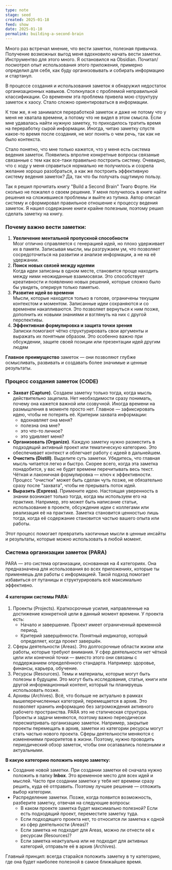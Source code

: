 ```yaml
---
type: note
stage: seed
created: 2025-01-18
feed: show
date: 2025-01-18
permalink: building-a-second-brain
---
```

Много раз встречал мнение, что вести заметки, полезная привычка. Получение возможных выгод меня вдохновило начать вести заметки. Инструментво для этого много. Я остановился на Obsidian. Почитал/посмотрел опыт использования этого приложения, примерно определил для себя, как буду организовывать и собирать информацию и стартанул.

В процессе создания и использования заметок я обнаружил недостаток организационных навыков. Столкнулася с проблемой неправильной классификации. Со временем эта проблема привела мою структуру заметок к хаосу. Стало сложно ориентироваться в информации.

К том же, я не занимался переработкой заметок и даже не потому что у меня не хватала времени, а потому что не видел в этом смысла. Если мне удавалась найти нужную заметку, то приходилось тратить время на переработку сырой информации. Иногда, читаю заметку спустя какое-то время после создания, не мог понять о чем речь, так как не было контекста.

Стало понятно, что мне только кажется, что у меня есть система ведения заметок. Появились впролне конкретные вопросы связаные связанные с тем как все-таки правильно построить систему. Очевидно, что с ходу у меня справиться нормально не получилось и созрела желание хорошо разобраться, а как же построить эффективную систему ведения заметок? Да, так что бы получать ощутимую пользу.

Так я решил прочитать книгу "Build a Second Brain" Тиаго Форте. Ни сколько не пожалел о своем решение. У меня получилось в книге найти решения на сложившиеся проблемы и выйте из тупика. Автор описал систему и сформировал правильное отношение к процессу ведения заметок. Я нашел содержание книги крайне полезным, поэтому решил сделать заметку на книгу.
### Почему важно вести заметки:
1. **Увеличение ментальной пропускной способности**  
    Мозг отлично справляется с генерацией идей, но плохо удерживает их в памяти. Записывая мысли, мы разгружаем ум, что позволяет сосредоточиться на развитии и анализе информации, а не на её удержании.
2. **Поиск новых связей между идеями**  
    Когда идеи записаны в одном месте, становится проще находить между ними неожиданные взаимосвязи. Это способствует креативности и появлению новых решений, которые сложно было бы увидеть, оперируя только памятью.
3. **Развитие идей во времени**  
    Мысли, которые находятся только в голове, ограничены текущим контекстом и моментом. Записанные идеи сохраняются и со временем накапливаются. Это позволяет вернуться к ним позже, дополнить их новыми знаниями и взглянуть на них с другой перспективы.
4. **Эффективная формулировка и защита точки зрения**  
    Записки помогают чётко структурировать свои аргументы и выражать их понятным образом. Это особенно важно при обсуждении, защите своей позиции или презентации идей другим людям

**Главное преимущество** заметок — они позволяют глубже осмысливать, развивать и создавать более значимые и ценные результаты.
### Процесс создания заметок (CODE)
- **Захват (Capture)**. Создаем заметку только тогда, когда мысль действительно зацепила. Нет необходимости сразу понимать, почему она кажется важной или созвучной. Иногда времени на размышления в моменте просто нет. Главное — зафиксировать идею, чтобы не потерять её. Критерии захвата информации:
	- вдохнавляет она меня?
	- полезна она мне?
	- это что-то личное?
	- это удивляет меня?
- **Организовать (Organize)**. Каждую заметку нужно разместить в подходящий активный проект или тематическую категорию. Это обеспечивает контекст и облегчает работу с идеей в дальнейшем.
- **Очистить (Distill)**. Выделите суть заметки. Убедитесь, что главная мысль читается легко и быстро. Скорее всего, когда эта заметка понадобится, у вас не будет времени перечитывать весь текст. Чёткая и лаконичная формулировка — ключ к эффективности. Процесс "очистки" может быть сделан чуть позже, не обязательно сразу после "захвата", чтобы не прерывать поток идей.
- **Выразить (Express)**. Примените идею. Настоящая уверенность в знании возникает только тогда, когда мы используем его на практике. Например, это может быть написание статьи, использование в проекте, обсуждение идеи с коллегами или реализация её на практике. Заметка становится ценностью лишь тогда, когда её содержание становится частью вашего опыта или работы.

Этот процесс помогает превратить хаотичные мысли в ценные инсайты и результаты, которые можно использовать в любой момент.

### Система организации заметок (PARA)

PARA — это система организации, основанная на 4 категориях. Она предназначена для использования во всех приложениях, которые ты применяешь для работы с информацией. Такой подход помогает избавиться от путаницы и структурировать всё максимально эффективно.
#### 4 категории системы PARA:
1. Проекты (Projects). Краткосрочные усилия, направленные на достижение конкретной цели в данный момент времени. У проекта есть:
    - Начало и завершение. Проект имеет ограниченный временной период.
    - Критерий завершённости. Понятный индикатор, который определяет, когда проект завершён.
2. Сферы деятельности (Areas). Это долгосрочные области жизни или работы, которые требуют внимания. У сфер деятельности нет чёткой цели или конечной точки — вместо этого они связаны с поддержанием определённого стандарта. Например: здоровье, финансы, карьера, обучение.
3. Ресурсы (Resources). Темы и материалы, которые могут быть полезны в будущем. Это могут быть исследования, статьи, книги или другой информационный контент, который ты планируешь использовать позже.
4. Архивы (Archives). Всё, что больше не актуально в рамках вышеперечисленных категорий, перемещается в архив. Это позволяет хранить информацию без загромождения активного рабочего пространства.
PARA это не статическая структура. Проекты и задачи меняются, поэтому важно переодически пересматривать организацию заметок. Например, закрытые проекты перемещать в архив, заметки из категории ресурсы могут стать частью нового проекта. Сферы деятельности меняются с изменениями приоритетов в жизни. Поэтому, нужно проводить периодический обзор заметок, чтобы они осатавались полезными и актуальными.

**В какую категорию положить новую заметку:**
- Создание новой заметки. При создании заметки её сначала нужно положить в папку **Inbox**. Это временное место для всех идей и мыслей. Часто при создании заметки у тебя нет времени сразу решить, куда её отправить. Поэтому лучшее решение — отложить выбор категории.
- Распределение заметки. Позже, когда появится возможность, разберите заметку, отвечая на следующие вопросы:
    - В каком проекте заметка будет максимально полезной? Если есть подходящий проект, переместите заметку туда.
    - Если подходящего проекта нет, то относится ли заметка к одной из сфер деятельности (Areas)?
    - Если заметка не подходит для Areas, можно ли отнести её к ресурсам (Resources)?
    - Если заметка неактуальна или не подходит для активных категорий, отправьте её в архив (Archives).

Главный принцип: всегда старайся положить заметку в ту категорию, где она будет наиболее полезной в самое ближайшее время.
